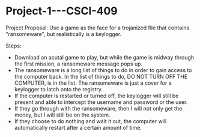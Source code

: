 # Project-1---CSCI-409

Project Proposal: Use a game as the face for a trojanized file that contains "ransomeware", but realistically is a keylogger.

Steps:
  - Download an acutal game to play, but while the game is midway through the first mission, a ransomeware message pops up.
  - The ransomeware is a long list of things to do in order to gain access to the computer back. In the list of things to do, DO NOT TURN OFF THE COMPUTER, is in the list. The ransomeware is just a cover for a keylogger to latch onto the registry. 
  - If the computer is restarted or turned off, the keylogger will still be present and able to intercept the username and password or the user.
  - If they go through with the ransomeware, then I will not only get the money, but I will still be on the system.
  - If they choose to do nothing and wait it out, the computer will automatically restart after a certain amount of time.

